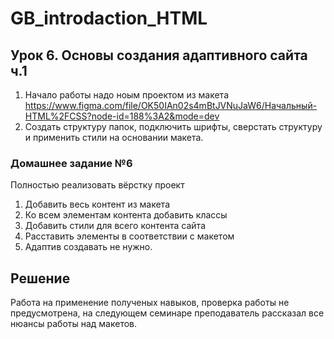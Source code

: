 # GB_introdaction_HTML

## Урок 6. Основы создания адаптивного сайта ч.1

1. Начало работы надо ноым проектом из макета https://www.figma.com/file/OK50IAn02s4mBtJVNuJaW6/Начальный-HTML%2FCSS?node-id=188%3A2&mode=dev 
2. Создать структуру папок, подключить шрифты, сверстать структуру и применить стили на основании макета.

### Домашнее задание №6

Полностью реализовать вёрстку проект
1. Добавить весь контент из макета
2. Ко всем элементам контента добавить классы
3. Добавить стили для всего контента сайта
4. Расставить элементы в соответствии с макетом
5. Адаптив создавать не нужно.

## Решение

Работа на применение полученых навыков, проверка работы не предусмотрена, на следующем семинаре преподаватель рассказал все нюансы работы над макетов.
